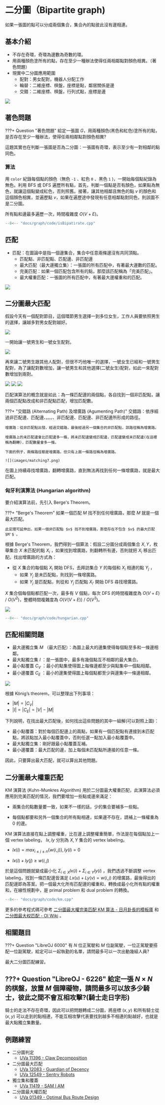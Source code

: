 # 二分圖（Bipartite graph)

如果一張圖的點可以分成兩個集合，集合內的點彼此沒有邊相連。

## 基本介紹

- 不存在奇環，奇環為邊數為奇數的環。
- 用兩種顏色塗所有的點，存在至少一種辦法使得任兩相鄰點對顏色相異。（著色問題）
- 現實中二分圖應用範圍
    - 配對：男女配對，機器人分配工作
    - 輪替：二維座標、棋盤，座標是點，鄰居關係是邊
    - 交錯：二維座標、棋盤，行列式點，座標是邊

![](images/bigraph.png)

## 著色問題

???+ Question "著色問題"
    給定一張圖 $G$，用兩種顏色(黑色和紅色)塗所有的點，是否存在至少一種辦法，使得任兩相鄰點對顏色相異?

這題其實也在判斷一張圖是否為二分圖：一張圖有奇環，表示至少有一對相鄰的點同色。

### 算法

用 `color` 紀錄每個點的顏色（無色 `-1` 、紅色 `0` 、黑色 `1` )，一開始每個點紀錄為無色。利用 BFS 或 DFS 遍歷所有點，首先，判斷一個點是否有顏色，如果點為無色，就讓這個點變成紅色，否則照舊。接著，讓其他相鄰且無色的點 $v$ 的顏色和這個顏色相異，並遍歷點 $v$，如果在遍歷途中發現有任意相鄰點對同色，則該圖不是二分圖。

所有點和邊最多遍歷一次，時間複雜度 $O(V+E)$。

```cpp
--8<-- "docs/graph/code/isBipatirate.cpp"
```

## 匹配

-   匹配：在圖論中是指一個邊集合，集合中任意兩條邊沒有共同頂點。
    - 匹配點、非匹配點、匹配邊、非匹配邊
    - 最大匹配（最大邊獨立集）：一張圖的所有匹配中，有著最大邊數的匹配。
    - 完美匹配：如果一個匹配包含所有的點，那麼該匹配稱為「完美匹配」。
    - 最大權重匹配：一張圖的所有匹配中，有著最大邊權重和的匹配。

![](images/matching1.png)

## 二分圖最大匹配

假設今天有一個配對節目，這個環節男生選擇一到多位女生，工作人員要依照男生的選擇，讓越多對男女配對越好。

![](images/matching2.png)

一開始讓一號男生和一號女生配對。

![](images/matching3.png)

再來讓二號男生跟其他人配對，但很不巧他唯一的選擇，一號女生已經和一號男生配對，為了讓配對數增加，讓一號男生和其他選擇(二號女生)配對，如此一來配對數增加到兩對。

![](images/matching4.png)
![](images/matching5.png)
![](images/matching6.png)

匹配演算法的概念就是如此：為一條匹配邊的兩個點，各自找到一個非匹配點，讓兩個匹配點改成和非匹配點匹配，增加匹配數。

???+ "交錯路 (Alternating Path) 及增廣路 (Agumenting Path)"
    交錯路：依序經過非匹配邊、匹配邊、。。。、非匹配邊、匹配邊、非匹配邊所形成的路徑。
    
    增廣路：從非匹配點出發，經過交錯路，最後經過另一個集合的非匹配點，該路徑稱為增廣路。
    
    增廣路上的未匹配邊會比匹配邊多一條，將未匹配邊變成匹配邊，匹配邊變成未匹配邊(在這裡稱為翻轉)，匹配數量會多一條。

    下面的例子，兩條路徑都是增廣路，但只有上面一條路徑稱為增廣路。

    ![](images/matching7.png)

在圖上持續尋找增廣路，翻轉增廣路，直到無法再找到任何一條增廣路，就是最大匹配。

### 匈牙利演算法 (Hungarian algorithm)

要介紹演算法前，先引入 Berge's Theorem。

???+ "Berge's Theorem"
    如果一個匹配 $M$ 找不到任何增廣路，那麼 $M$ 就是一個最大匹配。
    
    此定理可延伸出，如果一個非匹配點 $v$ 找不到增廣路，那麼存在不包含 $v$ 的最大匹配 $M'$ 。

根據 Berge's Theorem，我們得到一個算法：假設二分圖分成兩個集合 $X,Y$，枚舉集合 $X$ 未匹配的點 $X_i$ ，如果找到增廣路，則翻轉所有邊，否則就把 $X_i$ 移出匹配。找出增廣路的方式為：
- 從 $X$ 集合的每個點 $X_i$ 開始 DFS，去拜訪集合 $Y$ 的每個和 $X_i$ 相連的點 $Y_j$ ，
    - 如果 $Y_j$ 是未匹配點，則找到一條增廣路。
    - 如果 $Y_j$ 是匹配點，則從和 $Y_j$ 匹配點 $X_{i'}$ 開始 DFS 尋找增廣路。

$X$ 集合個每個點都匹配一次，最多有 $V$ 個點，每次 DFS 的時間複雜度為 $O(V+E)$ / $O(V^2)$，整體時間複雜度為 $O(V(V+E))$ / $O(V^3)$。

![](images/hungarianAlgorithm.gif)

```cpp
--8<-- "docs/graph/code/hungarian.cpp"
```

## 匹配相關問題

- 最大邊獨立集 $M$ （最大匹配）：為圖上最大的邊集使得每個點至多和一條邊相鄰。
- 最大點獨立集 $I$ ：是一張圖中，最多有幾個點互不相鄰的最大集合。
- 最小點覆蓋 $C_V$ ：最小的點集使得圖上每條邊都至少與點集中一個點相鄰。
- 最小邊覆蓋 $C_E$ ：最小的邊集使得圖上每個點都至少與邊集中一條邊相鄰。

![](images/matchingProblem.png)

根據 König’s theorem，可以整理出下列事項：

-  $|M|=|C_V|$ 
-  $|I|=|C_E|=|V|-|M|$ 

下列說明，在找出最大匹配後，如何找出這些問題的其中一組解(可以對照上圖)：

- 最小點覆蓋：對於每個匹配邊上的兩點，如果有一個匹配點有連接到未匹配點，將該點加入最小點覆蓋中，否則任選一點加入最小點覆蓋中。
- 最大點獨立集：剛好跟最小點覆蓋互補。
- 最小邊覆蓋：最大匹配的邊，加上每個未匹配點所連接的任意一條。

因此，只要算出最大匹配，就可以算出其他問題。

## 二分圖最大權重匹配

KM 演算法 (Kuhn-Munkres Algorithm) 用於二分圖最大權重匹配，此演算法必須應用到完美匹配的情況，我們要增加一些點或邊來滿足：

- 兩集合的點數量要一致，如果不一樣的話，少的集合要補多一些點。

- 每個點都要和另外一個集合的所有點相連，如果邊不存在，請補上一條權重為 $0$ 的邊。

KM 演算法直接在點上調整權重，比在邊上調整權重簡單，作法是在每個點加上一個 vertex labeling， $lx,ly$ 分別為 $X,Y$ 集合的 vertex labeling。

-  $lx(i)=max_{i\le j\le n}\{w(i,j)\},ly(i)=0$ 

-  $lx(i)+ly(j)\ge w(i,j)$ 

於是這個問題就變成最小化 $\Sigma_{i\in X} lx(i)+\Sigma_{i\in Y} ly(i)$ ，我們透過不斷調整 vertex labeling，找到一條匹配邊皆滿足 $Lx(u)+Ly(v)=w(i,j)$ 的增廣路，最後得出的匹配邊即為答案。把一個最大化所有匹配邊的權重和，轉換成最小化所有點的權重和，在線性規劃中，是 primal problem 和 dual problem 的轉換。

```cpp
--8<-- "docs/graph/code/km.cpp"
```

更多的參考程式碼可參考 [二分圖最大權完美匹配 KM 算法 - 日月卦長的模板庫](http://sunmoon-template.blogspot.com/2016/05/kuhn-munkres-algorithm.html) 和 [二分图最大权匹配 - OI Wiki](https://oi-wiki.org/graph/graph-matching/bigraph-weight-match/) 。

## 相關題目

???+ Question "LibreOJ 6000"
    有 $N$ 位正駕駛和 $M$ 位副駕駛，一位正駕駛要搭配一位副駕駛，給定可以一起執勤的名單，請問最多可以一次出動幾組人員?

最大二分圖匹配練習。

???+ Question "LibreOJ - 6226"
    給定一張 $N\times N$ 的棋盤，放置 $M$ 個障礙物，請問最多可以放多少騎士，彼此之間不會互相攻擊?(騎士走日字形)
-
騎士的走法不存在奇環，因此可以把問題轉成二分圖，將座標 $(x,y)$ 和所有騎士從 $(x,y)$ 可以走到的點相連，不能互相攻擊代表要找到越多不相連的點越好，也就是最大點獨立集數量。

## 例題練習

-   二分圖判定
    -  [UVa 11396 - Claw Decomposition](https://onlinejudge.org/index.php?option=onlinejudge&page=show_problem&problem=2391) 
-   二分圖最大匹配
    -  [UVa 12083 - Guardian of Decency](https://onlinejudge.org/index.php?option=com_onlinejudge&Itemid=8&page=show_problem&problem=3235) 
    -  [UVa 12549 - Sentry Robots](https://vjudge.net/problem/UVA-12549)
-   獨立集和覆蓋
    -  [UVa 11419 - SAM I AM](https://onlinejudge.org/index.php?option=com_onlinejudge&Itemid=8&page=show_problem&problem=2414) 
-   二分圖最大權匹配
    -  [UVa 01349 - Optimal Bus Route Design](https://onlinejudge.org/index.php?option=com_onlinejudge&Itemid=8&page=show_problem&problem=4095) 

[^1]:  [二分图的最大匹配、完美匹配和匈牙利算法 - Renfei Song's Blog](https://www.renfei.org/blog/bipartite-matching.html) 

[^2]:  [Matching - 演算法筆記](https://web.ntnu.edu.tw/~algo/Matching.html#8) 

[^3]:  [二分图 - OI Wiki](https://oi-wiki.org/graph/bi-graph/) 

[^4]:  [二分图最大匹配 - OI Wiki](https://oi-wiki.org/graph/graph-matching/bigraph-match/) 

[^5]:  [二分图最大权匹配 - OI Wiki](https://oi-wiki.org/graph/graph-matching/bigraph-weight-match/) 

[^6]:  [二分圖最大權完美匹配 KM 算法 - 日月卦長的模板庫](http://sunmoon-template.blogspot.com/2016/05/kuhn-munkres-algorithm.html) 

[^7]:  [一般圖最大權匹配 - 日月卦長](https://jacky860226.github.io/general-graph-weighted-match-slides/#/) 

[^8]:  [進階圖論 - 板中培訓講義](https://drive.google.com/file/d/1DMK5D4mpD5lKjy01SJuIIFlx45poKKSE/view) 
